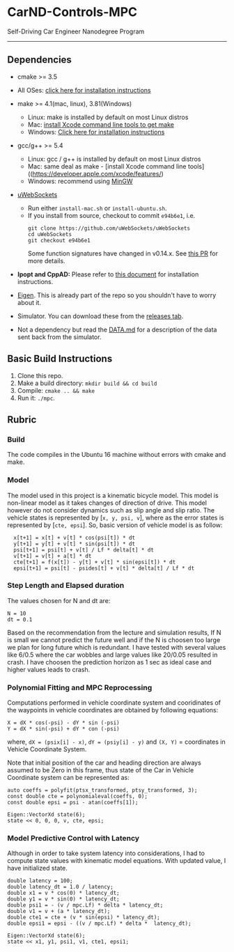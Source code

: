 # CarND-Controls-MPC
Self-Driving Car Engineer Nanodegree Program



---

## Dependencies

* cmake >= 3.5
 * All OSes: [click here for installation instructions](https://cmake.org/install/)
* make >= 4.1(mac, linux), 3.81(Windows)
  * Linux: make is installed by default on most Linux distros
  * Mac: [install Xcode command line tools to get make](https://developer.apple.com/xcode/features/)
  * Windows: [Click here for installation instructions](http://gnuwin32.sourceforge.net/packages/make.htm)
* gcc/g++ >= 5.4
  * Linux: gcc / g++ is installed by default on most Linux distros
  * Mac: same deal as make - [install Xcode command line tools]((https://developer.apple.com/xcode/features/)
  * Windows: recommend using [MinGW](http://www.mingw.org/)
* [uWebSockets](https://github.com/uWebSockets/uWebSockets)
  * Run either `install-mac.sh` or `install-ubuntu.sh`.
  * If you install from source, checkout to commit `e94b6e1`, i.e.
    ```
    git clone https://github.com/uWebSockets/uWebSockets
    cd uWebSockets
    git checkout e94b6e1
    ```
    Some function signatures have changed in v0.14.x. See [this PR](https://github.com/udacity/CarND-MPC-Project/pull/3) for more details.

* **Ipopt and CppAD:** Please refer to [this document](https://github.com/udacity/CarND-MPC-Project/blob/master/install_Ipopt_CppAD.md) for installation instructions.
* [Eigen](http://eigen.tuxfamily.org/index.php?title=Main_Page). This is already part of the repo so you shouldn't have to worry about it.
* Simulator. You can download these from the [releases tab](https://github.com/udacity/self-driving-car-sim/releases).
* Not a dependency but read the [DATA.md](./DATA.md) for a description of the data sent back from the simulator.


## Basic Build Instructions

1. Clone this repo.
2. Make a build directory: `mkdir build && cd build`
3. Compile: `cmake .. && make`
4. Run it: `./mpc`.

## Rubric

### Build
The code compiles in the Ubuntu 16 machine without errors with cmake and make.

### Model

The model used in this project is a kinematic bicycle model. This model is non-linear model as it takes changes of direction of drive. This model however do not consider dynamics such as slip angle and slip ratio. The vehicle states is represented by [`x, y, psi, v`], where as the error states is represented by [`cte, epsi`].
So, basic version of vehicle model is as follow:
```
  x[t+1] = x[t] + v[t] * cos(psi[t]) * dt
  y[t+1] = y[t] + v[t] * sin(psi[t]) * dt
  psi[t+1] = psi[t] + v[t] / Lf * delta[t] * dt
  v[t+1] = v[t] + a[t] * dt
  cte[t+1] = f(x[t]) - y[t] + v[t] * sin(epsi[t]) * dt
  epsi[t+1] = psi[t] - psides[t] + v[t] * delta[t] / Lf * dt
```

### Step Length and Elapsed duration
   The values chosen for N and dt are:

   ```
   N = 10
   dt = 0.1
   ```

Based on the recommendation from the lecture and simulation results, If N is small we cannot predict the future well and if the N is choosen too large we plan for long future which is redundant. I have tested  with several values  like 6/0.5  where the car wobbles and large values like 20/0.05 resulted in crash. I have choosen the prediction horizon as 1 sec as ideal case and higher values leads to crash.

### Polynomial Fitting and MPC Reprocessing

   Computations performed in vehicle coordinate system and cooridinates of the waypoints in vehicle coordinates are obtained by following equations:
   ```
   X = dX * cos(-psi) - dY * sin (-psi)
   Y = dX * sin(-psi) + dY * con (-psi)
   ```
   where, `dX = (psix[i] - x)`, `dY = (psiy[i] - y)` and `(X, Y)` = coordinates in Vehicle Coordinate System.

   Note that initial position of the car and heading direction are always assumed to be Zero in this frame, thus state of the Car in Vehicle Coordinate system can be represented as:

   ```
   auto coeffs = polyfit(ptsx_transformed, ptsy_transformed, 3);
   const double cte = polynomialeval(coeffs, 0);
   const double epsi = psi - atan(coeffs[1]);

   Eigen::VectorXd state(6);
   state << 0, 0, 0, v, cte, epsi;
   ```

### Model Predictive Control with Latency

   Although in order to take system latency into considerations, I had to compute state values with kinematic model equations. With updated value, I have initialized state.

   ```
   double latency = 100;
   double latency_dt = 1.0 / latency;
   double x1 = v * cos(0) * latency_dt;
   double y1 = v * sin(0) * latency_dt;
   double psi1 = - (v / mpc.Lf) * delta * latency_dt;
   double v1 = v + (a * latency_dt);
   double cte1 = cte + (v * sin(epsi) * latency_dt);
   double epsi1 = epsi - ((v / mpc.Lf) * delta *  latency_dt);

   Eigen::VectorXd state(6);
   state << x1, y1, psi1, v1, cte1, epsi1;
   ```